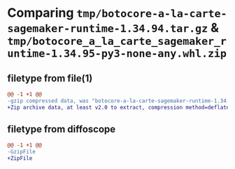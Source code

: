 # Comparing `tmp/botocore-a-la-carte-sagemaker-runtime-1.34.94.tar.gz` & `tmp/botocore_a_la_carte_sagemaker_runtime-1.34.95-py3-none-any.whl.zip`

## filetype from file(1)

```diff
@@ -1 +1 @@
-gzip compressed data, was "botocore-a-la-carte-sagemaker-runtime-1.34.94.tar", last modified: Tue Apr 30 01:01:44 2024, max compression
+Zip archive data, at least v2.0 to extract, compression method=deflate
```

## filetype from diffoscope

```diff
@@ -1 +1 @@
-GzipFile
+ZipFile
```

